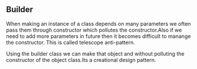 
## Builder
When making an instance of a class depends on many parameters 
we often pass them through constructor which pollutes the constructor.Also if 
we need to add more parameters in future then it becomes difficult to manange 
the constructor. This is called telescope anti-pattern.

Using the builder class we can make that object and without polluting the 
constructor of the object class.Its a creational design pattern.